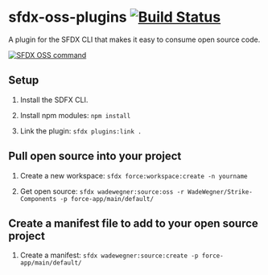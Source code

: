 # sfdx-oss-plugins [![Build Status](https://travis-ci.org/wadewegner/sfdx-oss-plugin.svg?branch=master)](https://travis-ci.org/wadewegner/sfdx-oss-plugin)

A plugin for the SFDX CLI that makes it easy to consume open source code.

[![SFDX OSS command](https://img.youtube.com/vi/p3f-Fk_M-C0/0.jpg)](https://www.youtube.com/watch?v=p3f-Fk_M-C0)

## Setup

1. Install the SDFX CLI.

2. Install npm modules: `npm install`

3. Link the plugin: `sfdx plugins:link .`

## Pull open source into your project

1. Create a new workspace: `sfdx force:workspace:create -n yourname`

2. Get open source: `sfdx wadewegner:source:oss -r WadeWegner/Strike-Components -p force-app/main/default/`

## Create a manifest file to add to your open source project

1. Create a manifest: `sfdx wadewegner:source:create -p force-app/main/default/`
